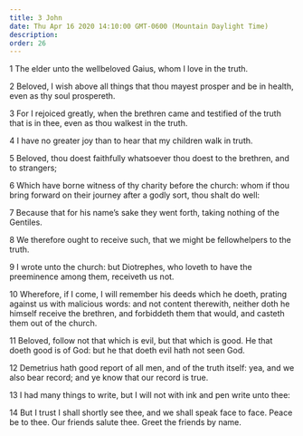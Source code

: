 ```yaml
---
title: 3 John
date: Thu Apr 16 2020 14:10:00 GMT-0600 (Mountain Daylight Time)
description: 
order: 26
---
```


<p>1 The elder unto the wellbeloved Gaius, whom I love in the truth.</p>
<p>
  2 Beloved, I wish above all things that thou mayest prosper and be in health,
  even as thy soul prospereth.
</p>
<p>
  3 For I rejoiced greatly, when the brethren came and testified of the truth
  that is in thee, even as thou walkest in the truth.
</p>
<p>4 I have no greater joy than to hear that my children walk in truth.</p>
<p>
  5 Beloved, thou doest faithfully whatsoever thou doest to the brethren, and to
  strangers;
</p>
<p>
  6 Which have borne witness of thy charity before the church: whom if thou
  bring forward on their journey after a godly sort, thou shalt do well:
</p>
<p>
  7 Because that for his name&#x2019;s sake they went forth, taking nothing of
  the Gentiles.
</p>
<p>
  8 We therefore ought to receive such, that we might be fellowhelpers to the
  truth.
</p>
<p>
  9 I wrote unto the church: but Diotrephes, who loveth to have the preeminence
  among them, receiveth us not.
</p>
<p>
  10 Wherefore, if I come, I will remember his deeds which he doeth, prating
  against us with malicious words: and not content therewith, neither doth he
  himself receive the brethren, and forbiddeth them that would, and casteth them
  out of the church.
</p>
<p>
  11 Beloved, follow not that which is evil, but that which is good. He that
  doeth good is of God: but he that doeth evil hath not seen God.
</p>
<p>
  12 Demetrius hath good report of all men, and of the truth itself: yea, and we
  also bear record; and ye know that our record is true.
</p>
<p>
  13 I had many things to write, but I will not with ink and pen write unto
  thee:
</p>
<p>
  14 But I trust I shall shortly see thee, and we shall speak face to face.
  Peace be to thee. Our friends salute thee. Greet the friends by name.
</p>

